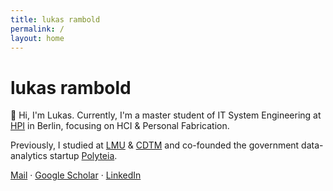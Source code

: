 ```yaml
---
title: lukas rambold
permalink: /
layout: home
---
```


# lukas rambold

👋 Hi, I'm Lukas.
Currently, I'm a master student of IT System Engineering at [HPI](https://hpi.de) in Berlin, focusing on HCI & Personal Fabrication.

Previously, I studied at [LMU](https://www.lmu.de) & [CDTM](https://cdtm.de) and co-founded the government data-analytics startup [Polyteia](https://polyteia.com).

[Mail](mailto:lukas@rambold.de) · [Google Scholar](https://scholar.google.de/citations?user=PrYIn3MAAAAJ) · [LinkedIn](https://linkedin.com/in/ramboldio)